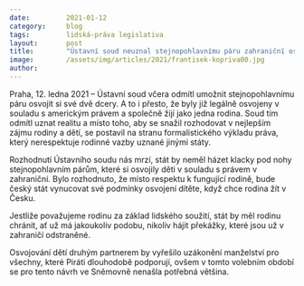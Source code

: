 ```yaml
---
date:         2021-01-12
category:     blog
tags:         lidská-práva legislativa
layout:       post
title:        "Ústavní soud neuznal stejnopohlavnímu páru zahraniční osvojení dvou dcer. Piráti odmítají diskriminaci, prosazují rovné manželství pro všechny"
image:        /assets/img/articles/2021/frantisek-kopriva00.jpg
author:       
---
```



 

Praha, 12. ledna 2021 – Ústavní soud včera odmítl umožnit stejnopohlavnímu páru osvojit si své dvě dcery. A to i přesto, že byly již legálně osvojeny v souladu s americkým právem a společně žijí jako jedna rodina. Soud tím odmítl uznat realitu a místo toho, aby se snažil rozhodovat v nejlepším zájmu rodiny a dětí, se postavil na stranu formalistického výkladu práva, který nerespektuje rodinné vazby uznané jinými státy. 

Rozhodnutí Ústavního soudu nás mrzí, stát by neměl házet klacky pod nohy stejnopohlavním párům, které si osvojily děti v souladu s právem v zahraniční. Bylo rozhodnuto, že místo respektu k fungující rodině, bude český stát vynucovat své podmínky osvojení dítěte, když chce rodina žít v Česku. 

Jestliže považujeme rodinu za základ lidského soužití, stát by měl rodinu chránit, ať už má jakoukoliv podobu, nikoliv hájit překážky, které jsou už v zahraničí odstraněné.  

Osvojování dětí druhým partnerem by vyřešilo uzákonění manželství pro všechny, které Piráti dlouhodobě podporují, ovšem v tomto volebním období se pro tento návrh ve Sněmovně nenašla potřebná většina.   
